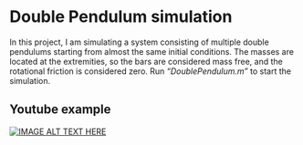 # Double Pendulum simulation

In this project, I am simulating a system consisting of multiple double pendulums starting from almost the same initial conditions. The masses are located at the extremities, so the bars are considered mass free, and the rotational friction is considered zero.
Run *“DoublePendulum.m”* to start the simulation.

## Youtube example
[![IMAGE ALT TEXT HERE](https://img.youtube.com/vi/suAD4Pm8Fs4/0.jpg)](https://www.youtube.com/watch?v=suAD4Pm8Fs4)
